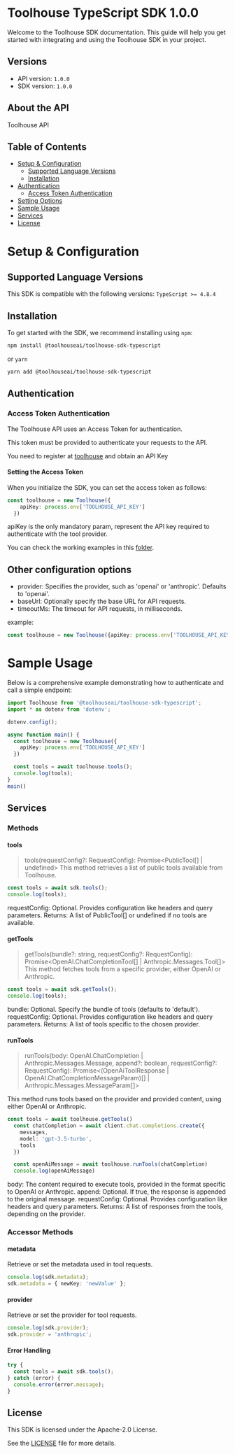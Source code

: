 # Toolhouse TypeScript SDK 1.0.0

Welcome to the Toolhouse SDK documentation. This guide will help you get started with integrating and using the Toolhouse SDK in your project.

## Versions

- API version: `1.0.0`
- SDK version: `1.0.0`

## About the API

Toolhouse API

## Table of Contents

- [Setup & Configuration](#setup--configuration)
  - [Supported Language Versions](#supported-language-versions)
  - [Installation](#installation)
- [Authentication](#authentication)
  - [Access Token Authentication](#access-token-authentication)
- [Setting Options](#Other-configuration-options)
- [Sample Usage](#sample-usage)
- [Services](#services)
- [License](#license)

# Setup & Configuration

## Supported Language Versions

This SDK is compatible with the following versions: `TypeScript >= 4.8.4`

## Installation

To get started with the SDK, we recommend installing using `npm`:

```bash
npm install @toolhouseai/toolhouse-sdk-typescript
```

or `yarn`
```bash
yarn add @toolhouseai/toolhouse-sdk-typescript
```

## Authentication

### Access Token Authentication

The Toolhouse API uses an Access Token for authentication.

This token must be provided to authenticate your requests to the API.

You need to register at [toolhouse](https://app.toolhouse.ai/) and obtain an API Key

#### Setting the Access Token

When you initialize the SDK, you can set the access token as follows:

```ts
const toolhouse = new Toolhouse({
    apiKey: process.env['TOOLHOUSE_API_KEY']
  })
```
apiKey is the only mandatory param, represent the API key required to authenticate with the tool provider.

You can check the working examples in this [folder](/examples).

## Other configuration options

- provider: Specifies the provider, such as 'openai' or 'anthropic'. Defaults to 'openai'.
- baseUrl: Optionally specify the base URL for API requests.
- timeoutMs: The timeout for API requests, in milliseconds.

example:
```ts
const toolhouse = new Toolhouse({apiKey: process.env['TOOLHOUSE_API_KEY'], timeoutMs: 10000 });
```

# Sample Usage

Below is a comprehensive example demonstrating how to authenticate and call a simple endpoint:

```ts
import Toolhouse from '@toolhouseai/toolhouse-sdk-typescript';
import * as dotenv from 'dotenv';

dotenv.config();

async function main() {
  const toolhouse = new Toolhouse({
    apiKey: process.env['TOOLHOUSE_API_KEY']
  })

  const tools = await toolhouse.tools();
  console.log(tools);
}
main()
```

## Services
### Methods

#### tools
>tools(requestConfig?: RequestConfig): Promise<PublicTool[] | undefined>
This method retrieves a list of public tools available from Toolhouse.

```ts
const tools = await sdk.tools();
console.log(tools);
```

requestConfig: Optional. Provides configuration like headers and query parameters.
Returns: A list of PublicTool[] or undefined if no tools are available.

#### getTools
>getTools(bundle?: string, requestConfig?: RequestConfig): Promise<OpenAI.ChatCompletionTool[] | Anthropic.Messages.Tool[]>
This method fetches tools from a specific provider, either OpenAI or Anthropic.

```ts
const tools = await sdk.getTools();
console.log(tools);
```
<detail>
bundle: Optional. Specify the bundle of tools (defaults to 'default').
requestConfig: Optional. Provides configuration like headers and query parameters.
Returns: A list of tools specific to the chosen provider.
</detail>

#### runTools
> runTools(body: OpenAI.ChatCompletion | Anthropic.Messages.Message, append?: boolean, requestConfig?: RequestConfig): Promise<(OpenAiToolResponse | OpenAI.ChatCompletionMessageParam)[] | Anthropic.Messages.MessageParam[]>

This method runs tools based on the provider and provided content, using either OpenAI or Anthropic.

```ts
const tools = await toolhouse.getTools()
  const chatCompletion = await client.chat.completions.create({
    messages,
    model: 'gpt-3.5-turbo',
    tools
  })

  const openAiMessage = await toolhouse.runTools(chatCompletion)
  console.log(openAiMessage)
```
body: The content required to execute tools, provided in the format specific to OpenAI or Anthropic.
append: Optional. If true, the response is appended to the original message.
requestConfig: Optional. Provides configuration like headers and query parameters.
Returns: A list of responses from the tools, depending on the provider.

### Accessor Methods
#### metadata
Retrieve or set the metadata used in tool requests.

```ts
console.log(sdk.metadata);
sdk.metadata = { newKey: 'newValue' };
```
#### provider
Retrieve or set the provider for tool requests.

```ts
console.log(sdk.provider);
sdk.provider = 'anthropic';
```

#### Error Handling
```ts
try {
  const tools = await sdk.tools();
} catch (error) {
  console.error(error.message);
}
```

## License

This SDK is licensed under the Apache-2.0 License.

See the [LICENSE](LICENSE) file for more details.
